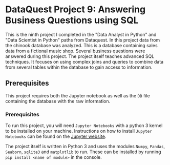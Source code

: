 # DataQuest Project 9:  Answering Business Questions using SQL

This is the ninth project I completed in the "Data Analyst in Python" and "Data Scientist in Python" paths from Dataquest. In this project data from the chinook database was analyzed. This is a database containing sales data from a fictional music shop. Several business questions were answered during this project. The project itself teaches advanced SQL techniques. It focuses on using complex joins and queries to combine data from several tables within the database to gain access to information.

## Prerequisites

This project requires both the Jupyter notebook as well as the `DB` file containing the database with the raw information.

### Prerequisites

To run this project, you will need `Jupyter Notebooks` with a python 3 kernel to be installed on your machine. Instructions on how to install `Jupyter Notebooks` can be found on the [Jupyter website](https://jupyter.org/install).

The project itself is written in Python 3 and uses the modules `Numpy`, `Pandas`, `Seaborn`, `sqlite3` and `matplotlib` to run. These can be installed by running `pip install <name of module>` in the console.